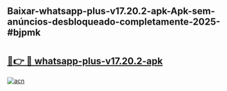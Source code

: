 ## Baixar-whatsapp-plus-v17.20.2-apk-Apk-sem-anúncios-desbloqueado-completamente-2025-#bjpmk

# <h2><a href="https://ainizakaria.my?title=whatsapp-plus-v17.20.2-apk&ref=22M">🔗👉 🔴 whatsapp-plus-v17.20.2-apk</a></h2>

[![acn](https://github.com/user-attachments/assets/0f9c940e-d8b0-45ae-aac7-cd30a18b3e1c)](https://ainizakaria.my?title=whatsapp-plus-v17.20.2-apk&ref=22M)

